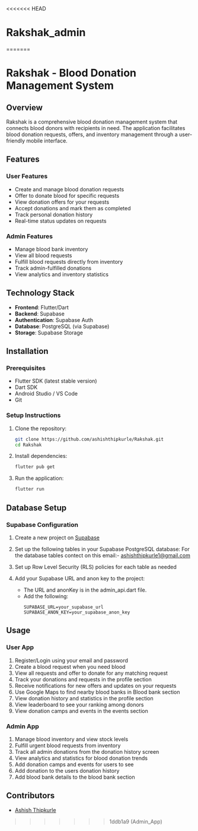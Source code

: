 <<<<<<< HEAD
# Rakshak_admin
=======
# Rakshak - Blood Donation Management System

## Overview

Rakshak is a comprehensive blood donation management system that connects blood donors with recipients in need. The application facilitates blood donation requests, offers, and inventory management through a user-friendly mobile interface.

## Features

### User Features
- Create and manage blood donation requests
- Offer to donate blood for specific requests
- View donation offers for your requests
- Accept donations and mark them as completed
- Track personal donation history
- Real-time status updates on requests

### Admin Features
- Manage blood bank inventory
- View all blood requests
- Fulfill blood requests directly from inventory
- Track admin-fulfilled donations
- View analytics and inventory statistics

## Technology Stack

- **Frontend**: Flutter/Dart
- **Backend**: Supabase
- **Authentication**: Supabase Auth
- **Database**: PostgreSQL (via Supabase)
- **Storage**: Supabase Storage

## Installation

### Prerequisites
- Flutter SDK (latest stable version)
- Dart SDK
- Android Studio / VS Code
- Git

### Setup Instructions

1. Clone the repository:
   ```bash
   git clone https://github.com/ashishthipkurle/Rakshak.git
   cd Rakshak
   ```

2. Install dependencies:
   ```bash
   flutter pub get
   ```

3. Run the application:
   ```bash
   flutter run
   ```

## Database Setup

### Supabase Configuration

1. Create a new project on [Supabase](https://supabase.com/)

2. Set up the following tables in your Supabase PostgreSQL database:
   For the database tables contect on this email:- ashishthipkurle1@gmail.com

3. Set up Row Level Security (RLS) policies for each table as needed

4. Add your Supabase URL and anon key to the project:
    - The URL and anonKey is in the admin_api.dart file.
    - Add the following:
      ```
      SUPABASE_URL=your_supabase_url
      SUPABASE_ANON_KEY=your_supabase_anon_key
      ```
      
## Usage

### User App
1. Register/Login using your email and password
2. Create a blood request when you need blood
3. View all requests and offer to donate for any matching request
4. Track your donations and requests in the profile section
5. Receive notifications for new offers and updates on your requests
6. Use Google Maps to find nearby blood banks in Blood bank section
7. View donation history and statistics in the profile section
8. View leaderboard to see your ranking among donors
9. View donation camps and events in the events section

### Admin App
1. Manage blood inventory and view stock levels
2. Fulfill urgent blood requests from inventory
3. Track all admin donations from the donation history screen
4. View analytics and statistics for blood donation trends
5. Add donation camps and events for users to see
6. Add donation to the users donation history
7. Add blood bank details to the blood bank section


## Contributors

- [Ashish Thipkurle](https://github.com/ashishthipkurle)

>>>>>>> 1ddb1a9 (Admin_App)
